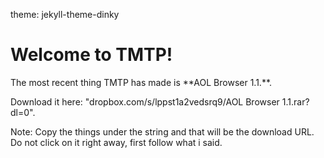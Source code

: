 theme: jekyll-theme-dinky
<html>
<body>

<h1>Welcome to TMTP!</h1>

<p>The most recent thing TMTP has made is **AOL Browser 1.1.**.</p>

<p>Download it here: "dropbox.com/s/lppst1a2vedsrq9/AOL Browser 1.1.rar?dl=0".</p>
<p>Note: Copy the things under the string and that will be the download URL. Do not click on it right away, first follow what i said.</p>

</body>
</html>
